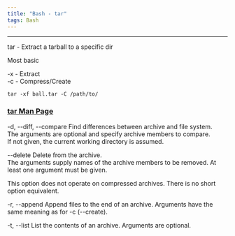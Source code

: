 ```yaml
---
title: "Bash - tar"
tags: Bash 
---
```



<hr>
tar - Extract a tarball to a specific dir

Most basic

-x - Extract    
-c - Compress/Create


```
tar -xf ball.tar -C /path/to/
```

### [tar Man Page](https://man7.org/linux/man-pages/man1/tar.1.html)


-d, --diff, --compare
Find differences between archive and file system.  
The arguments are optional and specify archive members to compare.  
If not given, the current working directory is assumed.

--delete
Delete from the archive.  
The arguments supply names of the archive members to be removed.  At least one argument must be given.

This option does not operate on compressed archives. There is no short option equivalent.

-r, --append
Append files to the end of an archive. Arguments have the same meaning as for -c (--create).

-t, --list
List the contents of an archive.  Arguments are optional.
